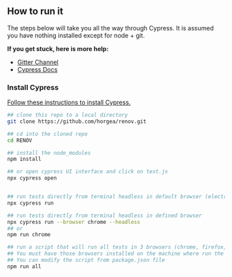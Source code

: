 ## How to run it

The steps below will take you all the way through Cypress. It is assumed you have nothing installed except for node + git.

**If you get stuck, here is more help:**

* [Gitter Channel](https://gitter.im/cypress-io/cypress)
* [Cypress Docs](https://on.cypress.io)

### Install Cypress

[Follow these instructions to install Cypress.](https://on.cypress.io/guides/installing-and-running#section-installing)

```bash
## clone this repo to a local directory
git clone https://github.com/horgea/renov.git

## cd into the cloned repo
cd RENOV

## install the node_modules
npm install

## or open cypress UI interface and click on test.js
npx cypress open


## run tests directly from terminal headless in default browser (electron)
npx cypress run

## run tests directly from terminal headless in defined browser
npx cypress run --browser chrome --headless
## or 
npm run chrome

## run a script that will run all tests in 3 browsers (chrome, firefox, edge). 
## You must have those browsers installed on the machine where run the tests. 
## You can modify the script from package.json file
npm run all

```
